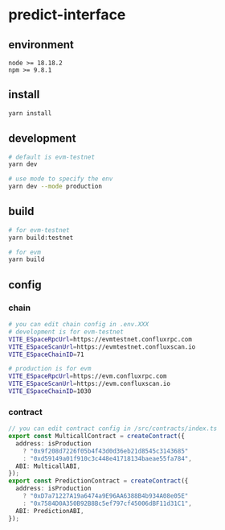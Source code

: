 # predict-interface

## environment

```
node >= 18.18.2
npm >= 9.8.1
```

## install

```bash
yarn install
```

## development

```bash
# default is evm-testnet
yarn dev

# use mode to specify the env
yarn dev --mode production
```

## build

```bash
# for evm-testnet
yarn build:testnet

# for evm
yarn build
```

## config

### chain
```bash
# you can edit chain config in .env.XXX
# development is for evm-testnet
VITE_ESpaceRpcUrl=https://evmtestnet.confluxrpc.com
VITE_ESpaceScanUrl=https://evmtestnet.confluxscan.io
VITE_ESpaceChainID=71

# production is for evm
VITE_ESpaceRpcUrl=https://evm.confluxrpc.com
VITE_ESpaceScanUrl=https://evm.confluxscan.io
VITE_ESpaceChainID=1030

```

### contract
```ts
// you can edit contract config in /src/contracts/index.ts
export const MulticallContract = createContract({
  address: isProduction
    ? "0x9f208d7226f05b4f43d0d36eb21d8545c3143685"
    : "0xd59149a01f910c3c448e41718134baeae55fa784",
  ABI: MulticallABI,
});
export const PredictionContract = createContract({
  address: isProduction
    ? "0xD7a71227A19a6474a9E96AA6388B4b934A08e05E"
    : "0x7584D0A350B92B8Bc5ef797cf45006dBF11d31C1",
  ABI: PredictionABI,
});

```
